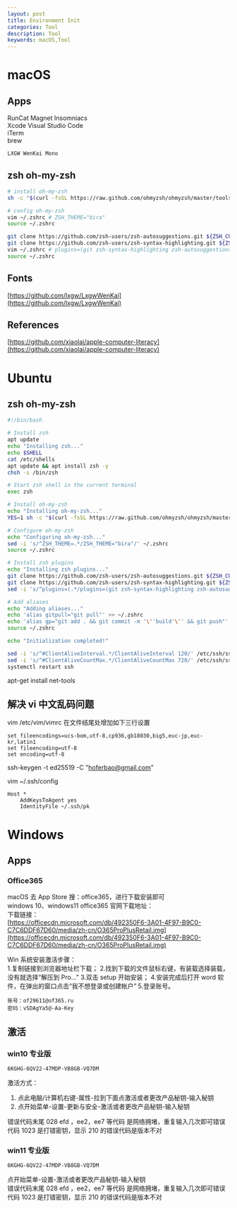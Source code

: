 ```yaml
---
layout: post
title: Environment Init
categories: Tool
description: Tool
keywords: macOS,Tool
---
```


# macOS

## Apps

RunCat Magnet Insomniacs  
Xcode Visual Studio Code  
iTerm  
brew

`LXGW WenKai Mono`

## zsh oh-my-zsh

```sh
# install oh-my-zsh
sh -c "$(curl -fsSL https://raw.github.com/ohmyzsh/ohmyzsh/master/tools/install.sh)"

# config oh-my-zsh
vim ~/.zshrc # ZSH_THEME="bira"
source ~/.zshrc

git clone https://github.com/zsh-users/zsh-autosuggestions.git ${ZSH_CUSTOM:-~/.oh-my-zsh/custom}/plugins/zsh-autosuggestions
git clone https://github.com/zsh-users/zsh-syntax-highlighting.git ${ZSH_CUSTOM:-~/.oh-my-zsh/custom}/plugins/zsh-syntax-highlighting
vim ~/.zshrc # plugins=(git zsh-syntax-highlighting zsh-autosuggestions)
source ~/.zshrc 
```

## Fonts

[https://github.com/lxgw/LxgwWenKai](https://github.com/lxgw/LxgwWenKai)

## References

[https://github.com/xiaolai/apple-computer-literacy](https://github.com/xiaolai/apple-computer-literacy)

# Ubuntu

## zsh oh-my-zsh

```sh
#!/bin/bash

# Install zsh
apt update
echo "Installing zsh..."
echo $SHELL
cat /etc/shells
apt update && apt install zsh -y
chsh -s /bin/zsh

# Start zsh shell in the current terminal
exec zsh

# Install oh-my-zsh
echo "Installing oh-my-zsh..."
YES=1 sh -c "$(curl -fsSL https://raw.github.com/ohmyzsh/ohmyzsh/master/tools/install.sh)"

# Configure oh-my-zsh
echo "Configuring oh-my-zsh..."
sed -i 's/^ZSH_THEME=.*/ZSH_THEME="bira"/' ~/.zshrc
source ~/.zshrc

# Install zsh plugins
echo "Installing zsh plugins..."
git clone https://github.com/zsh-users/zsh-autosuggestions.git ${ZSH_CUSTOM:-~/.oh-my-zsh/custom}/plugins/zsh-autosuggestions
git clone https://github.com/zsh-users/zsh-syntax-highlighting.git ${ZSH_CUSTOM:-~/.oh-my-zsh/custom}/plugins/zsh-syntax-highlighting
sed -i 's/^plugins=(.*/plugins=(git zsh-syntax-highlighting zsh-autosuggestions)/' ~/.zshrc

# Add aliases
echo "Adding aliases..."
echo 'alias gitpull="git pull"' >> ~/.zshrc
echo 'alias gp="git add . && git commit -m '\''build'\'' && git push"' >> ~/.zshrc
source ~/.zshrc

echo "Initialization completed!"

sed -i 's/^#ClientAliveInterval.*/ClientAliveInterval 120/' /etc/ssh/sshd_config
sed -i 's/^#ClientAliveCountMax.*/ClientAliveCountMax 720/' /etc/ssh/sshd_config
systemctl restart ssh
```

apt-get install net-tools

## 解决 vi 中文乱码问题

vim /etc/vim/vimrc
在文件结尾处增加如下三行设置

```
set fileencodings=ucs-bom,utf-8,cp936,gb18030,big5,euc-jp,euc-kr,latin1
set fileencoding=utf-8
set encoding=utf-8
```

ssh-keygen -t ed25519 -C "hoferbao@gmail.com"

vim ~/.ssh/config

```
Host *
    AddKeysToAgent yes
    IdentityFile ~/.ssh/pk
```

# Windows

## Apps

### Office365

macOS 去 App Store 搜：office365，进行下载安装即可  
windows 10、windows11 office365 官网下载地址：  
下载链接：  
[https://officecdn.microsoft.com/db/492350F6-3A01-4F97-B9C0-C7C6DDF67D60/media/zh-cn/O365ProPlusRetail.img](https://officecdn.microsoft.com/db/492350F6-3A01-4F97-B9C0-C7C6DDF67D60/media/zh-cn/O365ProPlusRetail.img)

Win 系统安装激活步骤：  
1.复制链接到浏览器地址栏下载； 2.找到下载的文件鼠标右键，有装载选择装载，没有就选择“解压到 Pro...” 3.双击 setup 开始安装； 4.安装完成后打开 word 软件，在弹出的窗口点击“我不想登录或创建帐户” 5.登录账号。

```
账号：of29611@of365.ru
密码：vSDAgYa5@-Aa-Key
```

## 激活

### win10 专业版

```
6KGHG-6QV22-47MDP-VB8GB-VQ7DM
```

激活方式：

1. 点此电脑/计算机右键-属性-拉到下面点激活或者更改产品秘钥-输入秘钥
2. 点开始菜单-设置-更新与安全-激活或者更改产品秘钥-输入秘钥

错误代码末尾 028 efd ，ee2，ee7 等代码 是网络拥堵，重复输入几次即可错误代码 1023 是打错密钥，显示 210 的错误代码是版本不对

### win11 专业版

```
6KGHG-6QV22-47MDP-VB8GB-VQ7DM
```

点开始菜单-设置-激活或者更改产品秘钥-输入秘钥  
错误代码末尾 028 efd ，ee2，ee7 等代码 是网络拥堵，重复输入几次即可错误代码 1023 是打错密钥，显示 210 的错误代码是版本不对
